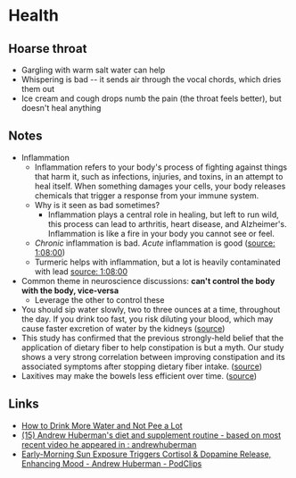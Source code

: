 # Health

## Hoarse throat

- Gargling with warm salt water can help
- Whispering is bad -- it sends air through the vocal chords, which dries them out
- Ice cream and cough drops numb the pain (the throat feels better), but doesn't heal anything

## Notes

- Inflammation
  - Inflammation refers to your body's process of fighting against things that harm it, such as infections, injuries, and toxins, in an attempt to heal itself. When something damages your cells, your body releases chemicals that trigger a response from your immune system.
  - Why is it seen as bad sometimes?
    - Inflammation plays a central role in healing, but left to run wild, this process can lead to arthritis, heart disease, and Alzheimer's. Inflammation is like a fire in your body you cannot see or feel.
  - _Chronic_ inflammation is bad. _Acute_ inflammation is good ([source: 1:08:00](https://open.spotify.com/episode/0hZnn7rEmWTxLaB4l5xWXg?context=spotify%3Auser%3A1242916202%3Acollection%3Ayour-episodes&dl_branch=1&si=rxE49r4iQ2CEXTo3dlSP7A))
  - Turmeric helps with inflammation, but a lot is heavily contaminated with lead [source: 1:08:00](https://open.spotify.com/episode/0hZnn7rEmWTxLaB4l5xWXg?context=spotify%3Auser%3A1242916202%3Acollection%3Ayour-episodes&dl_branch=1&si=rxE49r4iQ2CEXTo3dlSP7A)
- Common theme in neuroscience discussions: **can't control the body with the body, vice-versa**
  - Leverage the other to control these
- You should sip water slowly, two to three ounces at a time, throughout the day. If you drink too fast, you risk diluting your blood, which may cause faster excretion of water by the kidneys ([source](https://www.dollarshaveclub.com/content/story/youre-chugging-water-hydrate-youre-wrong#:~:text=You%20should%20sip%20water%20slowly%2C%20two%20to%20three%20ounces%20at%20a%20time%2C%20throughout%20the%20day.%20If%20you%20drink%20too%20fast%2C%20you%20risk%20diluting%20your%20blood%2C%20which%20may%20cause%20faster%20excretion%20of%20water%20by%20the%20kidneys))
- This study has confirmed that the previous strongly-held belief that the application of dietary fiber to help constipation is but a myth. Our study shows a very strong correlation between improving constipation and its associated symptoms after stopping dietary fiber intake. ([source](https://www.ncbi.nlm.nih.gov/pmc/articles/PMC3435786/#:~:text=this%20study%20has%20confirmed%20that%20the%20previous%20strongly-held%20belief%20that%20the%20application%20of%20dietary%20fiber%20to%20help%20constipation%20is%20but%20a%20myth.%20our%20study%20shows%20a%20very%20strong%20correlation%20between%20improving%20constipation%20and%20its%20associated%20symptoms%20after%20stopping%20dietary%20fiber%20intake.))
- Laxitives may make the bowels less efficient over time. ([source](https://vacationconstipation.com/various-vc-remedies#:~:text=laxitives%20may%20make%20the%20bowels%20less%20efficient%20over%20time.))

## Links

- [How to Drink More Water and Not Pee a Lot](https://spoonuniversity.com/lifestyle/drinking-water-without-peeing-a-lot)
- [(15) Andrew Huberman's diet and supplement routine - based on most recent video he appeared in : andrewhuberman](https://www.reddit.com/r/andrewhuberman/comments/qar4go/andrew_hubermans_diet_and_supplement_routine/)
- [Early-Morning Sun Exposure Triggers Cortisol & Dopamine Release, Enhancing Mood - Andrew Huberman - PodClips](https://podclips.com/c/P3z25Z?ss=r&ss2=andrewhuberman&d=2021-12-10)
